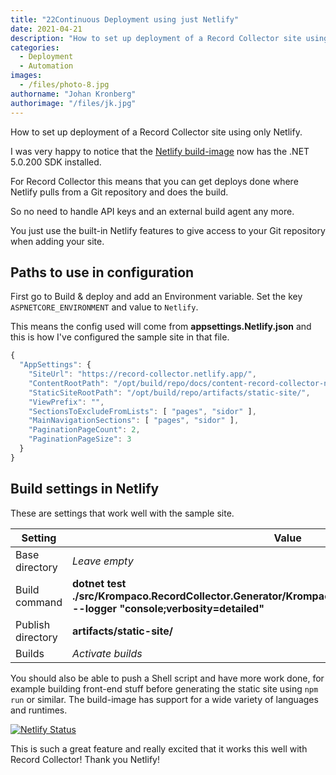 ```yaml
---
title: "22Continuous Deployment using just Netlify"
date: 2021-04-21
description: "How to set up deployment of a Record Collector site using only Netlify."
categories:
  - Deployment
  - Automation
images:
  - /files/photo-8.jpg
authorname: "Johan Kronberg"
authorimage: "/files/jk.jpg"
---
```

How to set up deployment of a Record Collector site using only Netlify.
<!--more-->
I was very happy to notice that the [Netlify build-image](https://github.com/netlify/build-image) now has the .NET 5.0.200 SDK installed.

For Record Collector this means that you can get deploys done where Netlify pulls from a Git repository and does the build.

So no need to handle API keys and an external build agent any more.

You just use the built-in Netlify features to give access to your Git repository when adding your site.

## Paths to use in configuration

First go to Build & deploy and add an Environment variable. Set the key `ASPNETCORE_ENVIRONMENT` and value to `Netlify`.

This means the config used will come from **appsettings.Netlify.json** and this is how I've configured the sample site in that file.

```js
{
  "AppSettings": {
    "SiteUrl": "https://record-collector.netlify.app/",
    "ContentRootPath": "/opt/build/repo/docs/content-record-collector-net/",
    "StaticSiteRootPath": "/opt/build/repo/artifacts/static-site/",
    "ViewPrefix": "",
    "SectionsToExcludeFromLists": [ "pages", "sidor" ],
    "MainNavigationSections": [ "pages", "sidor" ],
    "PaginationPageCount": 2,
    "PaginationPageSize": 3
  }
}
```

## Build settings in Netlify

These are settings that work well with the sample site.

| Setting           | Value                      |
|-------------------|----------------------------|
| Base directory    | *Leave empty*              |
| Build command     | **dotnet test ./src/Krompaco.RecordCollector.Generator/Krompaco.RecordCollector.Generator.csproj --logger "console;verbosity=detailed"** |
| Publish directory | **artifacts/static-site/** |
| Builds            | *Activate builds*          |

 You should also be able to push a Shell script and have more work done, for example building front-end stuff before generating the static site using `npm run` or similar. The build-image has support for a wide variety of languages and runtimes.

[![Netlify Status](https://api.netlify.com/api/v1/badges/97fc0268-36e9-408f-995c-13ed2605a11e/deploy-status)](https://record-collector.netlify.app/)

This is such a great feature and really excited that it works this well with Record Collector! Thank you Netlify!
